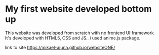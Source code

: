 # My first website developed bottom up

This website was developed from scratch 
with no frontend UI framework
It's developed with HTML5, CSS and JS..
i used anime.js package.

link to site
https://mikael-ajuna.github.io/websiteONE/
